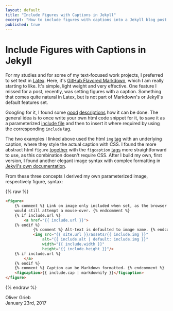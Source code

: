 ```yaml
---
layout: default
title: "Include Figures with Captions in Jekyll"
excerpt: "How to include figures with captions into a Jekyll blog post."
published: true
---
```


# Include Figures with Captions in Jekyll

For my studies and for some of my text-focused work projects, I preferred to set text in [Latex](https://www.latex-project.org/). Here, it's [GitHub Flavored Markdown](https://help.github.com/categories/writing-on-github/), which I am really starting to like. It's simple, light weight and very effective. One feature I missed for a post, recently, was setting figures with a caption. Something that comes quite natural in Latex, but is not part of Markdown's or Jekyll's default features set.

Googling for it, I found some [good](https://superdevresources.com/image-caption-jekyll/) [descriptions](http://kevinmcgillivray.net/captions-for-images-with-jekyll/) how it can be done. The general idea is to once write your own html code snippet for it, to save it as a parameterized [include file](https://jekyllrb.com/docs/includes) and then to insert it where required by using the corresponding `include` tag.

The two examples I linked above used the html `img` [tag](https://www.w3.org/wiki/HTML/Elements/img) with an underlying caption, where they style the actual caption with CSS. I found the more abstract html `figure` [together](https://www.w3.org/wiki/HTML/Elements/figure) with the `figcaption` [tags](https://www.w3.org/wiki/HTML/Elements/figcaption) more straightforward to use, as this combination doesn't require CSS. After I build my own, first version, I found another elegant image syntax with complex formatting in [Jekyll's own documentation](http://jekyllrb.com/docs/includes/#passing-parameters-to-includes).

From these three concepts I derived my own parameterized image, respectively figure, syntax:

{% raw %}
```html
<figure>
    {% comment %} Link on image only included when set, as the browser
    would still attempt a mouse-over. {% endcomment %}
    {% if include.url %}
        <a href="{{ include.url }}">
    {% endif %}
            {% comment %} Alt-text is defaulted to image name. {% endcomment %}
            <img src="{{ site.url }}/assets/{{ include.img }}"
                alt="{{ include.alt | default: include.img }}"
                width="{{ include.width }}"
                height="{{ include.height }}"/>
    {% if include.url %}
        </a>
    {% endif %}
    {% comment %} Caption can be Markdown formatted. {% endcomment %}
    <figcaption>{{ include.cap | markdownify }}</figcaption>
</figure>
```
{% endraw %}

Oliver Grieb  
January 23rd, 2017
